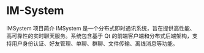 # IM-System
IMSystem 项目简介 IMSystem 是一个分布式即时通讯系统，旨在提供高性能、高可靠性的实时聊天服务。系统包含基于 Qt 的前端客户端和分布式后端架构，支持用户身份认证、好友管理、单聊、群聊、文件传输、离线消息等功能。
